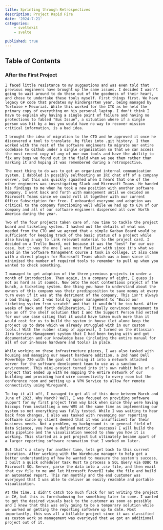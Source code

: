 ```yaml
---
title: Sprinting through Retrospectives
description: Project Rapid Fire
date: '2024-7-21'
categories:
    - sveltekit
    - svelte

published: true
---
```


## Table of Contents


### After the First Project

    I faced little resistance to my suggestions and was even told that previous engineers have brought up the same issues. I decided I wasn't going to wait around to do these out of the goodness of their heart, and chose to undertake these tools myself. First things first. We have legacy C# code that predates my kindergarten year, being managed by Tortoise + Mecurial. While this worked for the CTO as he held the primary copy of everything on his personal laptop. I don't think I have to explain why having a single point of failure and having no protections to fabled "Bus Issue", a situation where if a single person was hit by a bus you would have no way to recover mission critical information, is a bad idea. 

    I brought the idea of migration to the CTO and he approved it once he discovered a tool to translate .hg files into .git history. I then worked with the rest of the software engineers to migrate our entire codebase to Github under a single organization so that we can access the most recent copy of any of our own tools and have the ability to fix any bugs we found out in the field when we see them rather than marking it and hoping it was remembered during a retrospective. 

    The next thing to do was to get an organized internal communication system. I dabbled in possibly selfhosting an IRC chat off of a company server, but this was quickly squashed when I heard that one of the other engineers was investigating Slack and Microsoft Teams. He handed his findings to me when he took a new position with another software company. I went back and forth with management until we decided on Microsoft Teams since we could roll it together with our current Office Subscription for free. I onboarded everyone and adoption was critical to the company functioning well while we had up to 63% of our company and all of our software engineers dispersed all over North America during the year. 

    Two of the four projects taken care of, now time to tackle the project board and ticketing system. I hashed out the details of what was needed from the CTO and we agreed that a simple Kanban Board would be sufficient for keeping track of the basic status of a project while also having a way to link relevant material to the project card. I decided on a Trello Board, not because it was the "best" for our use case, but it was the one I was most familiar with since it's what we used in the Software Management course I took in college. It also came with a direct plugin for Microsoft Teams which was a boon since it minimized the number of required tools to remember to pull up when you wanted to check something. 

    I managed to get adoption of the three previous projects in under a month of introduction. Then again, in a company of eight, I guess is not as hard as it sounds. Now onto the most contentious project of the bunch, a ticketing system. One thing you have to understand about the owners of this company was their predisposition to save money at every turn even if it was at the detriment of the company. This isn't always a bad thing, but I was told by upper management to "Build our ticketing system from scratch" and that it wouldn't be too hard. After weeks of back and forth deliberation, I finally convinced mangement to use an off the shelf solution that I and the Support Person had vetted for our use case citing that it would have taken much more than it would cost for us to build the system in house (let alone keep the project up to date which we already struggled with in our custom tools.) With the rubber stamp of approval, I turned on the Atlassian Jira Service Management system that I had been toying with and got documentation and our knowledge base (including the entire manual for all of our in-house hardware and tools) in place. 

    While working on these infrastructure pieces, I was also tasked with housing and managing our newest hardware addition, a 2nd hand Dell PowerEdge 720 with the goal of turning it into a network attached server for the software development team to use as a sandbox environment. This mini-project turned into it's own rabbit hole of a project that ended up with me mapping the entire network of our building and providing hard wire connectivity to every room but the conference room and setting up a VPN Service to allow for remote connectivity using Wireguard.  

    To top it all off, I managed to get all of this done between March and June of 2023. Why March? Well, I was focused on providing software support for my first project from way back when since they were having hiccups from installing a new WMS at the same time as implementing our system so not everything was fully tested. While I was waiting to hear back from changes, I also was tasked with revamping our reporting software since my client deemed that it was insufficient for their business needs. Not a problem, my background is in general field of Data Science, you have a defined metric of success? I will build the data pipeline and the visualization needed to show you how it is working. This started as a pet project but ultimately became apart of a larger reporting software renovation that I worked on later. 
    
    But that's a story for another time, lets get back to this current iteration. After working with the Warehouse manager to help get a better understanding of how he wanted to measure the system's success, I built a quick scheduler task Rust to process a SQL Query via ODBC to Microsoft SQL Server, parse the data into a .csv file, and then email that csv file to me and let Microsoft PowerBI take the file and build an automated report. This ran monthly and the end customer was overjoyed that I was able to deliver an easily readable and portable visualization.  

    At the time, I didn't catch too much flack for not writing the project in C#, but this is foreshadowing for something later to come. I wanted to get the desired visuals back to the customer as soon as possible and I knew that this was only going to be a temporary solution while we worked on getting the reporting software up to date. Most importantly, this was all a billable project since it was classified as custom work so management was overjoyed that we got an additional project out of it. 
